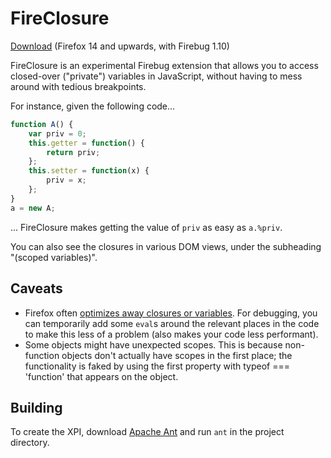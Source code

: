 FireClosure
===========
[Download](https://github.com/downloads/simonlindholm/fireclosure/fireclosure-0.2b6.xpi) (Firefox 14 and upwards, with Firebug 1.10)

FireClosure is an experimental Firebug extension that allows you to access closed-over ("private") variables in JavaScript, without having to mess around with tedious breakpoints.

For instance, given the following code...

``` javascript
function A() {
    var priv = 0;
    this.getter = function() {
        return priv;
    };
    this.setter = function(x) {
        priv = x;
    };
}
a = new A;
```
... FireClosure makes getting the value of `priv` as easy as `a.%priv`.

You can also see the closures in various DOM views, under the subheading "(scoped variables)".

Caveats
-------
- Firefox often [optimizes away closures or variables](https://developer.mozilla.org/En/SpiderMonkey/Internals/Functions#Script_functions). For debugging, you can temporarily add some `eval`s around the relevant places in the code to make this less of a problem (also makes your code less performant).
- Some objects might have unexpected scopes. This is because non-function objects don't actually have scopes in the first place; the functionality is faked by using the first property with typeof === 'function' that appears on the object.

Building
--------
To create the XPI, download [Apache Ant](http://ant.apache.org/) and run `ant` in the project directory.
